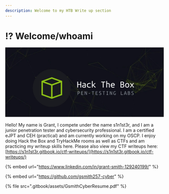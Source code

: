 ```yaml
---
description: Welcome to my HTB Write up section
---
```


# ⁉ Welcome/whoami

![](.gitbook/assets/hackthebox.png)

Hello! My name is Grant, I compete under the name s1n1st3r, and I am a junior penetration tester and cybersecurity professional. I am a certified eJPT and CEH (practical) and am currently working on my OSCP. I enjoy doing Hack the Box and TryHackMe rooms as well as CTFs and am practicing my writeup skills here. Please also view my CTF writeups here: [https://s1n1st3r.gitbook.io/ctf-writeups/](https://s1n1st3r.gitbook.io/ctf-writeups/)

{% embed url="https://www.linkedin.com/in/grant-smith-129240199/" %}

{% embed url="https://github.com/gsmith257-cyber" %}

{% file src=".gitbook/assets/GsmithCyberResume.pdf" %}
